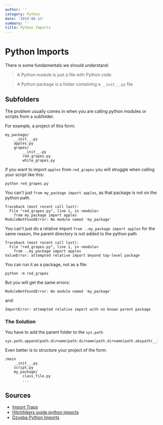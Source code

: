 ```yaml
---
author: ''
category: Python
date: '2019-06-13'
summary: ''
title: Python Imports
---
```

# Python Imports

There is some fundamentals we should understand:

> A Python module is just a file with Python code

> A Python package is a folder containing a `__init__.py` file

## Subfolders

The problem usually comes in when you are calling python modules or scripts from a subfolder.

For example, a project of this form:

    my_package/
        __init__.py
        apples.py
        grapes/
            __init__.py
            red_grapes.py
            white_grapes.py

If you want to import `apples` from `red_grapes` you will struggle when calling your script like this:

    python red_grapes.py 

You can't just `from my_package import apples`, as that package is not on the python path.

    Traceback (most recent call last):
      File "red_grapes.py", line 1, in <module>
        from my_package import apples
    ModuleNotFoundError: No module named 'my_package'

You can't just do a relative import `from ..my_package import apples` for the same reason, the parent directory is not added to the python path

    Traceback (most recent call last):
      File "red_grapes.py", line 1, in <module>
        from ..my_package import apples
    ValueError: attempted relative import beyond top-level package

You can run it as a package, not as a file:

    python -m red_grapes

But you will get the same errors:

    ModuleNotFoundError: No module named 'my_package'

and:

    ImportError: attempted relative import with no known parent package

### The Solution

You have to add the parent folder to the `sys.path`

    sys.path.append(path.dirname(path.dirname(path.dirname(path.abspath(__file__)))))

Even better is to structure your project of the form:

    /main
        __init__.py
        script.py
        my_package/
            class_file.py
            ...


## Sources

* [Import Traps](http://python-notes.curiousefficiency.org/en/latest/python_concepts/import_traps.html)
* [Hitchhikers guide python imports](https://alex.dzyoba.com/blog/python-import/)
* [Dzyoba Python Imports](https://alex.dzyoba.com/blog/python-import/)


